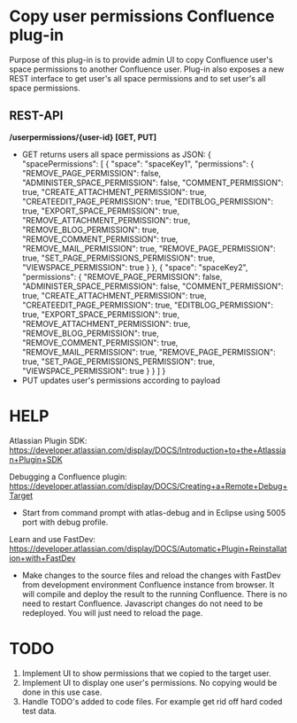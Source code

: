 Copy user permissions Confluence plug-in
========================================

Purpose of this plug-in is to provide admin UI to copy Confluence user's space permissions to another Confluence user. Plug-in also exposes a new REST interface to get user's all space permissions and to set user's all space permissions.

REST-API
--------

**/userpermissions/{user-id} [GET, PUT]**
- GET returns users all space permissions as JSON:
{
	"spacePermissions": [
		{
			"space": "spaceKey1",
			"permissions": {
				"REMOVE_PAGE_PERMISSION": false,
				"ADMINISTER_SPACE_PERMISSION": false,
				"COMMENT_PERMISSION": true,
				"CREATE_ATTACHMENT_PERMISSION": true,
				"CREATEEDIT_PAGE_PERMISSION": true,
				"EDITBLOG_PERMISSION": true,
				"EXPORT_SPACE_PERMISSION": true,
				"REMOVE_ATTACHMENT_PERMISSION": true,
				"REMOVE_BLOG_PERMISSION": true,
				"REMOVE_COMMENT_PERMISSION": true,
				"REMOVE_MAIL_PERMISSION": true,
				"REMOVE_PAGE_PERMISSION": true,
				"SET_PAGE_PERMISSIONS_PERMISSION": true,
				"VIEWSPACE_PERMISSION": true
				}
		},
		{
			"space": "spaceKey2",
			  "permissions": {
				"REMOVE_PAGE_PERMISSION": false,
				"ADMINISTER_SPACE_PERMISSION": false,
				"COMMENT_PERMISSION": true,
				"CREATE_ATTACHMENT_PERMISSION": true,
				"CREATEEDIT_PAGE_PERMISSION": true,
				"EDITBLOG_PERMISSION": true,
				"EXPORT_SPACE_PERMISSION": true,
				"REMOVE_ATTACHMENT_PERMISSION": true,
				"REMOVE_BLOG_PERMISSION": true,
				"REMOVE_COMMENT_PERMISSION": true,
				"REMOVE_MAIL_PERMISSION": true,
				"REMOVE_PAGE_PERMISSION": true,
				"SET_PAGE_PERMISSIONS_PERMISSION": true,
				"VIEWSPACE_PERMISSION": true
				}
		}
	]
 }
- PUT updates user's permissions according to payload

HELP
====

Atlassian Plugin SDK:
https://developer.atlassian.com/display/DOCS/Introduction+to+the+Atlassian+Plugin+SDK

Debugging a Confluence plugin:
https://developer.atlassian.com/display/DOCS/Creating+a+Remote+Debug+Target

- Start from command prompt with atlas-debug and in Eclipse using 5005 port with debug profile.

Learn and use FastDev:
https://developer.atlassian.com/display/DOCS/Automatic+Plugin+Reinstallation+with+FastDev

- Make changes to the source files and reload the changes with FastDev from development environment Confluence instance from browser. It will compile and deploy the result to the running Confluence. There is no need to restart Confluence. Javascript changes do not need to be redeployed. You will just need to reload the page.

TODO
====

1. Implement UI to show permissions that we copied to the target user.
2. Implement UI to display one user's permissions. No copying would be done in this use case.
3. Handle TODO's added to code files. For example get rid off hard coded test data.